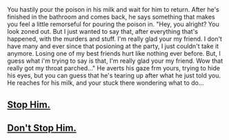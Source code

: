 ##

You hastily pour the poison in his milk and wait for him to return. After he's finished in the bathroom and comes back, he says something that makes you feel a little remorseful for pouring the poison in. "Hey, you alright? You look zoned out. But I just wanted to say that, after everything that's happened, with the murders and stuff. I'm really glad your my friend. I don't have many and ever since that posioning at the party, I just couldn't take it anymore. Losing one of my best friends hurt like nothing ever before. But, I guess what i'm trying to say is that, I'm really glad your my friend. Wow that really got my throat parched..." He averts his gaze frm yours, trying to hide his eyes, but you can guess that he's tearing up after what he just told you. He reaches for his milk, and your stuck there wondering what to do...


## [Stop Him.](stop.md)
## [Don't Stop Him.](sam.md)
